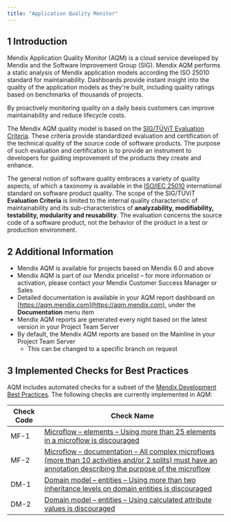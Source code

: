 ```yaml
---
title: "Application Quality Monitor"
---
```


## 1 Introduction

Mendix Application Quality Monitor (AQM) is a cloud service developed by Mendix and the Software Improvement Group (SIG).
Mendix AQM performs a static analysis of Mendix application models according the ISO 25010 standard for maintainability.
Dashboards provide instant insight into the quality of the application models as they're built, including quality ratings based on benchmarks of thousands of projects.

By proactively monitoring quality on a daily basis customers can improve maintainability and reduce lifecycle costs.

The Mendix AQM quality model is based on the [SIG/TÜViT Evaluation Criteria](https://www.sig.eu/wp-content/uploads/2018/05/20180509-SIG-TUViT-Evaluation-Criteria-Trusted-Product-Maintainability.pdf). These criteria provide standardized evaluation and certification of the technical quality of the source code of software products. The purpose of such evaluation and certification is to provide an instrument to developers for guiding improvement of the products they create and enhance.

The general notion of software quality embraces a variety of quality aspects, of which a taxonomy is available in the [ISO/IEC 25010](http://iso25000.com/index.php/en/iso-25000-standards/iso-25010) international standard on software product quality. The scope of the SIG/TÜViT **Evaluation Criteria** is limited to the internal quality characteristic of maintainability and its sub-characteristics of **analyzability, modifiability, testability, modularity and reusability**. The evaluation concerns the source code of a software product, not the behavior of the product in a test or production environment.

## 2 Additional Information

* Mendix AQM is available for projects based on Mendix 6.0 and above
* Mendix AQM is part of our Mendix pricelist – for more information or activation, please contact your Mendix Customer Success Manager or Sales
* Detailed documentation is available in your AQM report dashboard on [https://aqm.mendix.com](https://aqm.mendix.com), under the **Documentation** menu item
* Mendix AQM reports are generated every night based on the latest version in your Project Team Server
* By default, the Mendix AQM reports are based on the Mainline in your Project Team Server
  * This can be changed to a specific branch on request

## 3 Implemented Checks for Best Practices

AQM includes automated checks for a subset of the [Mendix Development Best Practices](/howto/general/dev-best-practices). The following checks are currently implemented in AQM:

|Check Code|Check Name|
|----------|----------|
|MF-1|[Microflow – elements – Using more than 25 elements in a microflow is discouraged](/howto/general/dev-best-practices#size)|
|MF-2|[Microflow – documentation – All complex microflows (more than 10 activities and/or 2 splits) must have an annotation describing the purpose of the microflow](/howto/general/dev-best-practices#documentation-and-annotations)|
|DM-1|[Domain model – entities – Using more than two inheritance levels on domain entities is discouraged](/howto/general/dev-best-practices#inheritance)|
|DM-2|[Domain model – entities – Using calculated attribute values is discouraged](/howto/general/dev-best-practices#attributes)|
